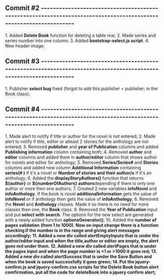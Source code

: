 <h2>Commit #2 -----------------------------------------------------------------------------------------------------------------</h2>
1. Added <strong>Delete Book</strong> function for deleting a table row;
2. Made series and series number into one column;
3. Added <strong>bootstrap-select.js script</strong>.
4. New header image;

<h2>Commit #3 -----------------------------------------------------------------------------------------------------------------</h2>
1. Publisher <strong>select bug</strong> fixed (forgot to add this.publisher = publisher; in the Book class);

<h2>Commit #4 -----------------------------------------------------------------------------------------------------------------</h2>
1. Made alert to notify if title or author for the novel is not entered;
2. Made alert to notify if title, editor or atleast 2 stories for the anthology are not entered;
3. Removed <strong>publisher</strong> and <strong>year of Publication</strong> columns and added <strong>Publishing information</strong> column containing both;
4. Removed <strong>author</strong> and <strong>editor</strong> columns and added them in <strong>author/editor</strong> column that shows author for novels and editor for anthology;
5. Removed <strong>Series/Series#</strong> and <strong>Stories</strong> columns and added new column <strong>Additional Information</strong> containing <strong>series(# )</strong> if it's a novel or <strong>Number of stories and their author/s</strong> if it's an anthology;
6. Added the <strong>displayStoryAuthors()</strong> function that returns <strong>${author}</strong> or <strong>${numberOfAuthors} authors</strong>depending if there is only one author or more then one authors;
7. Created 2 new variables <strong>infoNovel</strong> and <strong>infoAnthology</strong>. If the book is novel <strong>additionalInformation</strong> gets the value of <strong>infoNovel</strong> or if anthology then gets the value of <strong>infoAnthology</strong>;
8. Removed the <strong>Novel</strong> and <strong>Anthology</strong> classes. Made it so there is no need for more classes then one, the <strong>Book</strong> class.
9. Removed the <strong>Year of Publication</strong> input and put <strong>select with search</strong>. The options for the new select are generated with a newly added function <strong>optionsGenerator()</strong>;
10. Added the <strong>number of pages validation<strong> (from 1 to 1000). Now on input change there is a function checking if the number is in the range and giving alert messages accordingly;
11. Added a new div called <strong>alertEmptyInputs<strong> that is under the author/editor input and when the title,author or editor are empty, the alert goes red under them.
12. Added a new div called <strong>alertPages<strong> that is under the pages input and when the page number is <1 or >1000 it goes red;
13. Added a new div called <strong>alertSuccess<strong> that is under the Save Button and when the book is saved successfully it goes green;
14. Put the <strong>jquery-confirm.js<strong> and <strong>jquery-confirm.css<strong> scripts for the <strong>Delete Book button<strong> alert comfirmation, put all the code for deleteBook into a jquery confirm alert;

